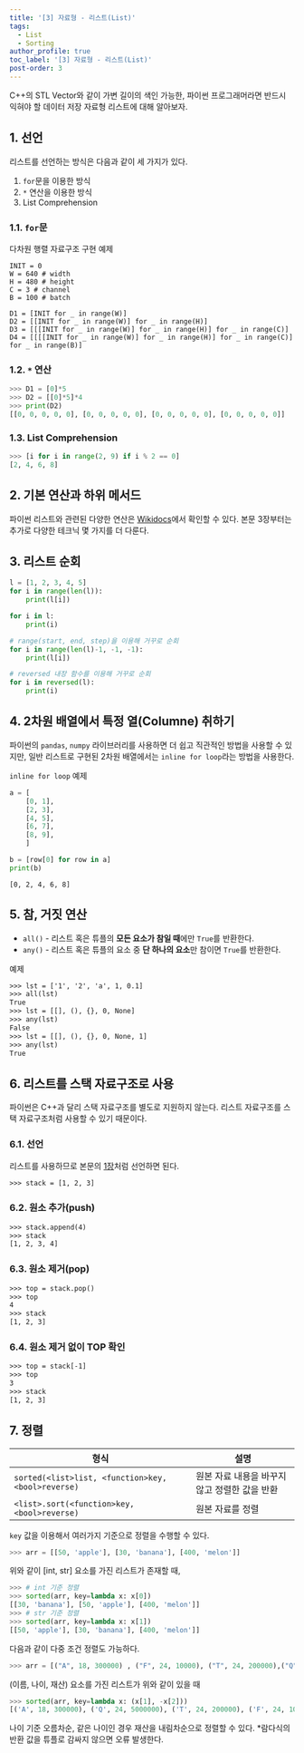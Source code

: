```yaml
---
title: '[3] 자료형 - 리스트(List)'
tags:
  - List
  - Sorting
author_profile: true
toc_label: '[3] 자료형 - 리스트(List)'
post-order: 3
---
```

C++의 STL Vector와 같이 가변 길이의 색인 가능한, 파이썬 프로그래머라면 반드시 익혀야 할 데이터 저장 자료형 리스트에 대해 알아보자.

## 1. 선언
리스트를 선언하는 방식은 다음과 같이 세 가지가 있다.
1. `for`문을 이용한 방식
2. `*` 연산을 이용한 방식
3. List Comprehension

### 1.1. `for`문
<p class=short>다차원 행렬 자료구조 구현 예제</p>

```python::lineons
INIT = 0
W = 640 # width
H = 480 # height
C = 3 # channel
B = 100 # batch

D1 = [INIT for _ in range(W)]
D2 = [[INIT for _ in range(W)] for _ in range(H)]
D3 = [[[INIT for _ in range(W)] for _ in range(H)] for _ in range(C)]
D4 = [[[[INIT for _ in range(W)] for _ in range(H)] for _ in range(C)] for _ in range(B)]
```

### 1.2. `*` 연산
```python
>>> D1 = [0]*5
>>> D2 = [[0]*5]*4
>>> print(D2)
[[0, 0, 0, 0, 0], [0, 0, 0, 0, 0], [0, 0, 0, 0, 0], [0, 0, 0, 0, 0]]
```

### 1.3. List Comprehension
```python
>>> [i for i in range(2, 9) if i % 2 == 0]
[2, 4, 6, 8]
```

## 2. 기본 연산과 하위 메서드
파이썬 리스트와 관련된 다양한 연산은 [Wikidocs](https://wikidocs.net/14)에서 확인할 수 있다. 본문 3장부터는 추가로 다양한 테크닉 몇 가지를 더 다룬다.

## 3. 리스트 순회
```python
l = [1, 2, 3, 4, 5]
for i in range(len(l)):
    print(l[i])

for i in l:
    print(i)

# range(start, end, step)을 이용해 거꾸로 순회
for i in range(len(l)-1, -1, -1):
    print(l[i])

# reversed 내장 함수를 이용해 거꾸로 순회
for i in reversed(l):
    print(i)
```

## 4. 2차원 배열에서 특정 열(Columne) 취하기
파이썬의 `pandas`, `numpy` 라이브러리를 사용하면 더 쉽고 직관적인 방법을 사용할 수 있지만, 일반 리스트로 구현된 2차원 배열에서는 `inline for loop`라는 방법을 사용한다.

<p class=short><code>inline for loop</code> 예제</p>

```python
a = [
    [0, 1],
    [2, 3],
    [4, 5],
    [6, 7],
    [8, 9],
    ]

b = [row[0] for row in a]
print(b)
```
```
[0, 2, 4, 6, 8]
```

## 5. 참, 거짓 연산
- `all()` - 리스트 혹은 튜플의 **모든 요소가 참일 때**에만 `True`를 반환한다.
- `any()` - 리스트 혹은 튜플의 요소 중 **단 하나의 요소**만 참이면 `True`를 반환한다.

<p class=short>예제</p>

```txt
>>> lst = ['1', '2', 'a', 1, 0.1]
>>> all(lst)
True
>>> lst = [[], (), {}, 0, None]
>>> any(lst)
False
>>> lst = [[], (), {}, 0, None, 1]
>>> any(lst)
True
```

## 6. 리스트를 스택 자료구조로 사용
파이썬은 C++과 달리 스택 자료구조를 별도로 지원하지 않는다. 리스트 자료구조를 스택 자료구조처럼 사용할 수 있기 때문이다.

### 6.1. 선언
리스트를 사용하므로 본문의 [1장](#1-선언)처럼 선언하면 된다.
```txt
>>> stack = [1, 2, 3]
```

### 6.2. 원소 추가(push)
```txt
>>> stack.append(4)
>>> stack
[1, 2, 3, 4]
```

### 6.3. 원소 제거(pop)
```txt
>>> top = stack.pop()
>>> top
4
>>> stack
[1, 2, 3]
```

### 6.4. 원소 제거 없이 TOP 확인
```txt
>>> top = stack[-1]
>>> top
3
>>> stack
[1, 2, 3]
```

## 7. 정렬

형식 | 설명
--- | ---
`sorted(<list>list, <function>key, <bool>reverse)` | 원본 자료 내용을 바꾸지 않고 정렬한 값을 반환
`<list>.sort(<function>key, <bool>reverse)` | 원본 자료를 정렬

`key` 값을 이용해서 여러가지 기준으로 정렬을 수행할 수 있다.
```python
>>> arr = [[50, 'apple'], [30, 'banana'], [400, 'melon']]
```

위와 같이 [int, str] 요소를 가진 리스트가 존재할 때,
```python
>>> # int 기준 정렬
>>> sorted(arr, key=lambda x: x[0])
[[30, 'banana'], [50, 'apple'], [400, 'melon']]
>>> # str 기준 정렬
>>> sorted(arr, key=lambda x: x[1])
[[50, 'apple'], [30, 'banana'], [400, 'melon']]
```

다음과 같이 다중 조건 정렬도 가능하다.
```python
>>> arr = [("A", 18, 300000) , ("F", 24, 10000), ("T", 24, 200000),("Q", 24, 5000000), ("B", 70, 5000)]
```

(이름, 나이, 재산) 요소를 가진 리스트가 위와 같이 있을 때
```python
>>> sorted(arr, key=lambda x: (x[1], -x[2]))
[('A', 18, 300000), ('Q', 24, 5000000), ('T', 24, 200000), ('F', 24, 10000), ('B', 70, 5000)]
```
나이 기준 오름차순, 같은 나이인 경우 재산을 내림차순으로 정렬할 수 있다. *람다식의 반환 값을 튜플로 감싸지 않으면 오류 발생한다.
